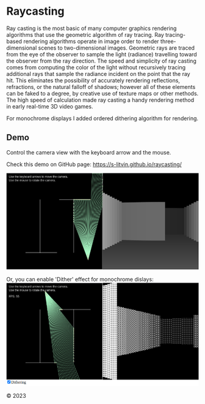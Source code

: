 # Raycasting

Ray casting is the most basic of many computer graphics rendering algorithms that use the geometric algorithm of ray tracing. Ray tracing-based rendering algorithms operate in image order to render three-dimensional scenes to two-dimensional images. Geometric rays are traced from the eye of the observer to sample the light (radiance) travelling toward the observer from the ray direction. The speed and simplicity of ray casting comes from computing the color of the light without recursively tracing additional rays that sample the radiance incident on the point that the ray hit. This eliminates the possibility of accurately rendering reflections, refractions, or the natural falloff of shadows; however all of these elements can be faked to a degree, by creative use of texture maps or other methods. The high speed of calculation made ray casting a handy rendering method in early real-time 3D video games.

For monochrome displays I added ordered dithering algorithm for rendering.

## Demo
Control the camera view with the keyboard arrow and the mouse.

Check this demo on GitHub page: https://s-litvin.github.io/raycasting/

![alt text](https://raw.githubusercontent.com/s-litvin/raycasting/master/preview.png)

Or, you can enable 'Dither' effect for monochrome dislays:
![alt text](https://raw.githubusercontent.com/s-litvin/raycasting/master/preview2.png)




© 2023
